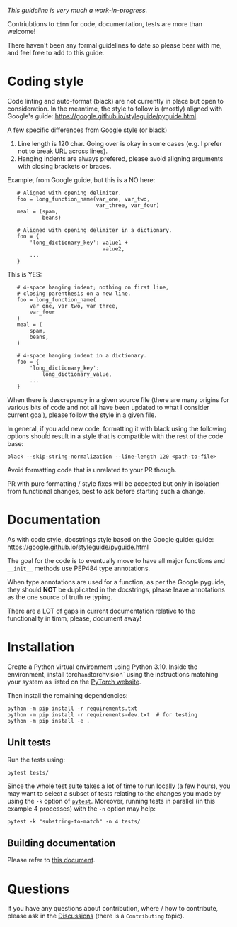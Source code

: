 *This guideline is very much a work-in-progress.*

Contriubtions to `timm` for code, documentation, tests are more than welcome!

There haven't been any formal guidelines to date so please bear with me, and feel free to add to this guide.

# Coding style

Code linting and auto-format (black) are not currently in place but open to consideration. In the meantime, the style to follow is (mostly) aligned with Google's guide: https://google.github.io/styleguide/pyguide.html. 

A few specific differences from Google style (or black)
1. Line length is 120 char. Going over is okay in some cases (e.g. I prefer not to break URL across lines).
2. Hanging indents are always prefered, please avoid aligning arguments with closing brackets or braces.

Example, from Google guide, but this is a NO here:
```
   # Aligned with opening delimiter.
   foo = long_function_name(var_one, var_two,
                            var_three, var_four)
   meal = (spam,
           beans)

   # Aligned with opening delimiter in a dictionary.
   foo = {
       'long_dictionary_key': value1 +
                              value2,
       ...
   }
```
This is YES:

```
   # 4-space hanging indent; nothing on first line,
   # closing parenthesis on a new line.
   foo = long_function_name(
       var_one, var_two, var_three,
       var_four
   )
   meal = (
       spam,
       beans,
   )

   # 4-space hanging indent in a dictionary.
   foo = {
       'long_dictionary_key':
           long_dictionary_value,
       ...
   }
```

When there is descrepancy in a given source file (there are many origins for various bits of code and not all have been updated to what I consider current goal), please follow the style in a given file.

In general, if you add new code, formatting it with black using the following options should result in a style that is compatible with the rest of the code base:

```
black --skip-string-normalization --line-length 120 <path-to-file>
```

Avoid formatting code that is unrelated to your PR though.

PR with pure formatting / style fixes will be accepted but only in isolation from functional changes, best to ask before starting such a change.

# Documentation

As with code style, docstrings style based on the Google guide: guide: https://google.github.io/styleguide/pyguide.html

The goal for the code is to eventually move to have all major functions and `__init__` methods use PEP484 type annotations.

When type annotations are used for a function, as per the Google pyguide, they should **NOT** be duplicated in the docstrings, please leave annotations as the one source of truth re typing.

There are a LOT of gaps in current documentation relative to the functionality in timm, please, document away!

# Installation

Create a Python virtual environment using Python 3.10. Inside the environment, install torch` and `torchvision` using the instructions matching your system as listed on the [PyTorch website](https://pytorch.org/).

Then install the remaining dependencies:

```
python -m pip install -r requirements.txt
python -m pip install -r requirements-dev.txt  # for testing
python -m pip install -e .
```

## Unit tests

Run the tests using:

```
pytest tests/
```

Since the whole test suite takes a lot of time to run locally (a few hours), you may want to select a subset of tests relating to the changes you made by using the `-k` option of [`pytest`](https://docs.pytest.org/en/7.1.x/example/markers.html#using-k-expr-to-select-tests-based-on-their-name). Moreover, running tests in parallel (in this example 4 processes) with the `-n` option may help:

```
pytest -k "substring-to-match" -n 4 tests/
```

## Building documentation

Please refer to [this document](https://github.com/huggingface/pytorch-image-models/tree/main/hfdocs).

# Questions

If you have any questions about contribution, where / how to contribute, please ask in the [Discussions](https://github.com/huggingface/pytorch-image-models/discussions/categories/contributing) (there is a `Contributing` topic).
